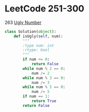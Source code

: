# LeetCode 251-300

263 [Ugly Number](https://leetcode.com/problems/ugly-number/)
```python
class Solution(object):
    def isUgly(self, num):
        """
        :type num: int
        :rtype: bool
        """
        if num <= 0:
            return False
        while num % 2 == 0:
            num /= 2
        while num % 3 == 0:
            num /= 3
        while num % 5 == 0:
            num /= 5
        if num == 1:
            return True
        return False
```
